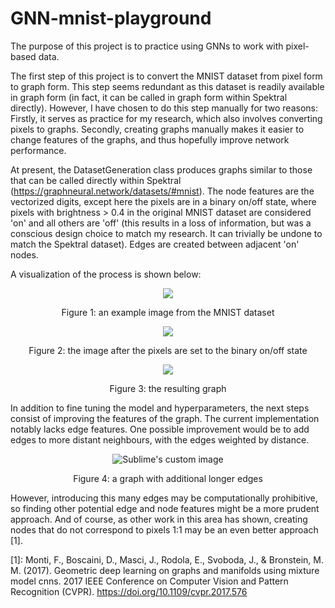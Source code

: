 # GNN-mnist-playground

The purpose of this project is to practice using GNNs to work with pixel-based data.

The first step of this project is to convert the MNIST dataset from pixel form to graph form. This step seems redundant as this dataset is readily available in graph form (in fact, it can be called in graph form within Spektral directly). However, I have chosen to do this step manually for two reasons: Firstly, it serves as practice for my research, which also involves converting pixels to graphs. Secondly, creating graphs manually makes it easier to change features of the graphs, and thus hopefully improve network performance.

At present, the DatasetGeneration class produces graphs similar to those that can be called directly within Spektral (https://graphneural.network/datasets/#mnist). The node features are the vectorized digits, except here the pixels are in a binary on/off state, where pixels with brightness > 0.4 in the original MNIST dataset are considered 'on' and all others are 'off' (this results in a loss of information, but was a conscious design choice to match my research. It can trivially be undone to match the Spektral dataset). Edges are created between adjacent 'on' nodes.

A visualization of the process is shown below:

<p align="center">
<img src="https://github.com/AWikramanayake/GNN-mnist-playground/blob/main/MNIST%20base%20example.png?raw=true" />
</p>
<p align="center">
Figure 1: an example image from the MNIST dataset
</p>

<p align="center">
<img src="https://github.com/AWikramanayake/GNN-mnist-playground/blob/main/MNIST%20binary%20example.png?raw=true" />
</p>
<p align="center">
Figure 2: the image after the pixels are set to the binary on/off state
</p>

<p align="center">
<img src="https://github.com/AWikramanayake/GNN-mnist-playground/blob/main/MNIST%20graph%20example.png?raw=true)" />
</p>
<p align="center">
Figure 3: the resulting graph</p>
</p>

In addition to fine tuning the model and hyperparameters, the next steps consist of improving the features of the graph.
The current implementation notably lacks edge features.
One possible improvement would be to add edges to more distant neighbours, with the edges weighted by distance.

<p align="center">
<img src="https://github.com/AWikramanayake/GNN-mnist-playground/blob/main/MNIST%20graph%20extended%20example.png?raw=true" alt="Sublime's custom image"/>
</p>
<p align="center">
Figure 4:  a graph with additional longer edges
</p>

However, introducing this many edges may be computationally prohibitive, so finding other potential edge and node features might be a more prudent approach. And of course, as other work in this area has shown, creating nodes that do not correspond to pixels 1:1 may be an even better approach [1].


[1]: Monti, F., Boscaini, D., Masci, J., Rodola, E., Svoboda, J., &amp; Bronstein, M. M. (2017). Geometric deep learning on graphs and manifolds using mixture model cnns. 2017 IEEE Conference on Computer Vision and Pattern Recognition (CVPR). https://doi.org/10.1109/cvpr.2017.576 
